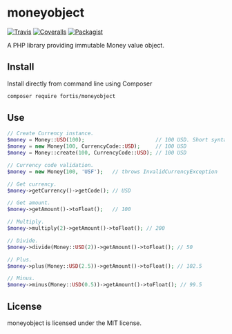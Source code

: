 # moneyobject

[![Travis](https://img.shields.io/travis/fortis/moneyobject.svg?branch=master)](https://travis-ci.org/fortis/moneyobject)
[![Coveralls](https://img.shields.io/coveralls/fortis/moneyobject/master.svg)](https://coveralls.io/github/fortis/moneyobject?branch=master)
[![Packagist](https://img.shields.io/packagist/l/fortis/moneyobject.svg)](https://packagist.org/packages/fortis/moneyobject)

A PHP library providing immutable Money value object.

## Install

Install directly from command line using Composer
``` bash
composer require fortis/moneyobject
```

## Use

``` php
// Create Currency instance.
$money = Money::USD(100);                       // 100 USD. Short syntax
$money = new Money(100, CurrencyCode::USD);     // 100 USD  
$money = Money::create(100, CurrencyCode::USD); // 100 USD

// Currency code validation.
$money = new Money(100, 'USF');   // throws InvalidCurrencyException

// Get currency.
$money->getCurrency()->getCode(); // USD

// Get amount.
$money->getAmount()->toFloat();   // 100

// Multiply.
$money->multiply(2)->getAmount()->toFloat(); // 200

// Divide.
$money->divide(Money::USD(2))->getAmount()->toFloat(); // 50

// Plus.
$money->plus(Money::USD(2.5))->getAmount()->toFloat(); // 102.5

// Minus.
$money->minus(Money::USD(0.5))->getAmount()->toFloat(); // 99.5
```

## License

moneyobject is licensed under the MIT license.
